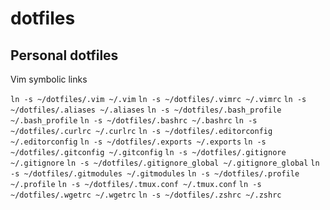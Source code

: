 # dotfiles

## Personal dotfiles
Vim symbolic links

`ln -s ~/dotfiles/.vim ~/.vim`
`ln -s ~/dotfiles/.vimrc ~/.vimrc`
`ln -s ~/dotfiles/.aliases ~/.aliases`
`ln -s ~/dotfiles/.bash_profile ~/.bash_profile`
`ln -s ~/dotfiles/.bashrc ~/.bashrc`
`ln -s ~/dotfiles/.curlrc ~/.curlrc`
`ln -s ~/dotfiles/.editorconfig ~/.editorconfig`
`ln -s ~/dotfiles/.exports ~/.exports`
`ln -s ~/dotfiles/.gitconfig ~/.gitconfig`
`ln -s ~/dotfiles/.gitignore ~/.gitignore`
`ln -s ~/dotfiles/.gitignore_global ~/.gitignore_global`
`ln -s ~/dotfiles/.gitmodules ~/.gitmodules`
`ln -s ~/dotfiles/.profile ~/.profile`
`ln -s ~/dotfiles/.tmux.conf ~/.tmux.conf`
`ln -s ~/dotfiles/.wgetrc ~/.wgetrc`
`ln -s ~/dotfiles/.zshrc ~/.zshrc`
